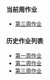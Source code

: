 ### 当前周作业
* [第三周作业](/homeworks/03.md)

### 历史作业列表

* [第一周作业](/homeworks/01.md)
* [第二周作业](/homeworks/02.md)
* [第三周作业](/homeworks/03.md)
